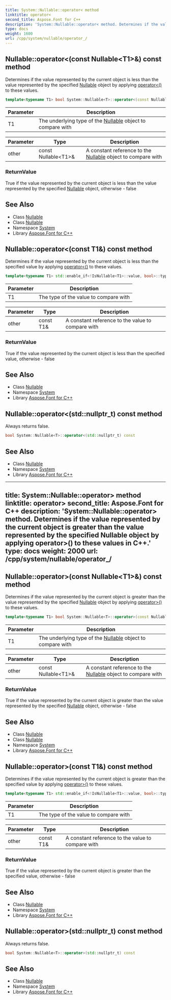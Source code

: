 ```yaml
---
title: System::Nullable::operator< method
linktitle: operator<
second_title: Aspose.Font for C++
description: 'System::Nullable::operator< method. Determines if the value represented by the current object is less than the value represented by the specified Nullable object by applying operator<() to these values in C++.'
type: docs
weight: 1600
url: /cpp/system/nullable/operator_/
---
```

## Nullable::operator<(const Nullable\<T1\>\&) const method


Determines if the value represented by the current object is less than the value represented by the specified [Nullable](../) object by applying [operator<()](./) to these values.

```cpp
template<typename T1> bool System::Nullable<T>::operator<(const Nullable<T1> &other) const
```


| Parameter | Description |
| --- | --- |
| T1 | The underlying type of the [Nullable](../) object to compare with |

| Parameter | Type | Description |
| --- | --- | --- |
| other | const Nullable\<T1\>\& | A constant reference to the [Nullable](../) object to compare with |

### ReturnValue

True if the value represented by the current object is less than the value represented by the specified [Nullable](../) object, otherwise - false

## See Also

* Class [Nullable](../)
* Class [Nullable](../)
* Namespace [System](../../)
* Library [Aspose.Font for C++](../../../)
## Nullable::operator<(const T1\&) const method


Determines if the value represented by the current object is less than the specified value by applying [operator<()](./) to these values.

```cpp
template<typename T1> std::enable_if<!IsNullable<T1>::value, bool>::type System::Nullable<T>::operator<(const T1 &other) const
```


| Parameter | Description |
| --- | --- |
| T1 | The type of the value to compare with |

| Parameter | Type | Description |
| --- | --- | --- |
| other | const T1\& | A constant reference to the value to compare with |

### ReturnValue

True if the value represented by the current object is less than the specified value, otherwise - false

## See Also

* Class [Nullable](../)
* Namespace [System](../../)
* Library [Aspose.Font for C++](../../../)
## Nullable::operator<(std::nullptr_t) const method


Always returns false.

```cpp
bool System::Nullable<T>::operator<(std::nullptr_t) const
```

## See Also

* Class [Nullable](../)
* Namespace [System](../../)
* Library [Aspose.Font for C++](../../../)
---
title: System::Nullable::operator> method
linktitle: operator>
second_title: Aspose.Font for C++
description: 'System::Nullable::operator> method. Determines if the value represented by the current object is greater than the value represented by the specified Nullable object by applying operator>() to these values in C++.'
type: docs
weight: 2000
url: /cpp/system/nullable/operator_/
---
## Nullable::operator>(const Nullable\<T1\>\&) const method


Determines if the value represented by the current object is greater than the value represented by the specified [Nullable](../) object by applying [operator>()](./) to these values.

```cpp
template<typename T1> bool System::Nullable<T>::operator>(const Nullable<T1> &other) const
```


| Parameter | Description |
| --- | --- |
| T1 | The underlying type of the [Nullable](../) object to compare with |

| Parameter | Type | Description |
| --- | --- | --- |
| other | const Nullable\<T1\>\& | A constant reference to the [Nullable](../) object to compare with |

### ReturnValue

True if the value represented by the current object is greater than the value represented by the specified [Nullable](../) object, otherwise - false

## See Also

* Class [Nullable](../)
* Class [Nullable](../)
* Namespace [System](../../)
* Library [Aspose.Font for C++](../../../)
## Nullable::operator>(const T1\&) const method


Determines if the value represented by the current object is greater than the specified value by applying [operator>()](./) to these values.

```cpp
template<typename T1> std::enable_if<!IsNullable<T1>::value, bool>::type System::Nullable<T>::operator>(const T1 &other) const
```


| Parameter | Description |
| --- | --- |
| T1 | The type of the value to compare with |

| Parameter | Type | Description |
| --- | --- | --- |
| other | const T1\& | A constant reference to the value to compare with |

### ReturnValue

True if the value represented by the current object is greater than the specified value, otherwise - false

## See Also

* Class [Nullable](../)
* Namespace [System](../../)
* Library [Aspose.Font for C++](../../../)
## Nullable::operator>(std::nullptr_t) const method


Always returns false.

```cpp
bool System::Nullable<T>::operator>(std::nullptr_t) const
```

## See Also

* Class [Nullable](../)
* Namespace [System](../../)
* Library [Aspose.Font for C++](../../../)
